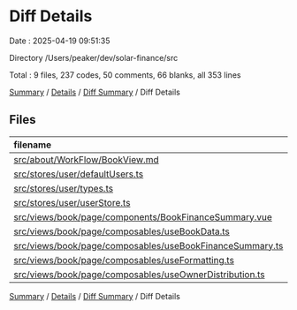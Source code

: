 # Diff Details

Date : 2025-04-19 09:51:35

Directory /Users/peaker/dev/solar-finance/src

Total : 9 files,  237 codes, 50 comments, 66 blanks, all 353 lines

[Summary](results.md) / [Details](details.md) / [Diff Summary](diff.md) / Diff Details

## Files
| filename | language | code | comment | blank | total |
| :--- | :--- | ---: | ---: | ---: | ---: |
| [src/about/WorkFlow/BookView.md](/src/about/WorkFlow/BookView.md) | Markdown | 52 | 0 | 23 | 75 |
| [src/stores/user/defaultUsers.ts](/src/stores/user/defaultUsers.ts) | TypeScript | 2 | 0 | 0 | 2 |
| [src/stores/user/types.ts](/src/stores/user/types.ts) | TypeScript | 1 | 0 | 0 | 1 |
| [src/stores/user/userStore.ts](/src/stores/user/userStore.ts) | TypeScript | 9 | 5 | 3 | 17 |
| [src/views/book/page/components/BookFinanceSummary.vue](/src/views/book/page/components/BookFinanceSummary.vue) | Vue | 45 | 2 | 8 | 55 |
| [src/views/book/page/composables/useBookData.ts](/src/views/book/page/composables/useBookData.ts) | TypeScript | 265 | 53 | 54 | 372 |
| [src/views/book/page/composables/useBookFinanceSummary.ts](/src/views/book/page/composables/useBookFinanceSummary.ts) | TypeScript | -430 | -76 | -83 | -589 |
| [src/views/book/page/composables/useFormatting.ts](/src/views/book/page/composables/useFormatting.ts) | TypeScript | 112 | 21 | 23 | 156 |
| [src/views/book/page/composables/useOwnerDistribution.ts](/src/views/book/page/composables/useOwnerDistribution.ts) | TypeScript | 181 | 45 | 38 | 264 |

[Summary](results.md) / [Details](details.md) / [Diff Summary](diff.md) / Diff Details